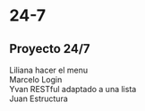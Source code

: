 # 24-7
Proyecto 24/7
-------------

Liliana hacer el menu<br />
Marcelo Login<br />
Yvan RESTful adaptado a una lista<br />
Juan Estructura<br />
